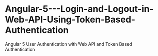 # Angular-5---Login-and-Logout-in-Web-API-Using-Token-Based-Authentication
Angular 5 User Authentication with Web API and Token Based Authentication
